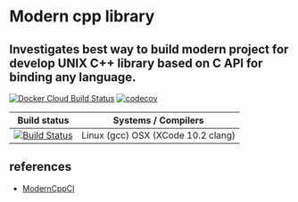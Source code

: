 # Modern cpp library

## Investigates best way to build modern project for develop UNIX C++ library based on C API for binding any language. 

[![Docker Cloud Build Status](https://img.shields.io/docker/cloud/build/armatusmiles/cprogen-core.svg)](https://hub.docker.com/r/armatusmiles/cprogen-core)
[![codecov](https://codecov.io/gh/armatusmiles/cprogen-core/branch/master/graph/badge.svg)](https://codecov.io/gh/armatusmiles/cprogen-core)

| Build status          | Systems / Compilers         |
| ------------- | ------------------------------------------ |
| [![Build Status](https://travis-ci.org/armatusmiles/cprogen-core.svg?branch=master)](https://travis-ci.org/armatusmiles/cprogen-core) | Linux (gcc)   OSX (XCode 10.2 clang) |


## references
- [ModernCppCI](https://github.com/LearningByExample/ModernCppCI)
